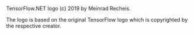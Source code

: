 TensorFlow.NET logo (c) 2019 by Meinrad Recheis.

The logo is based on the original TensorFlow logo which is copyrighted by the respective creator. 